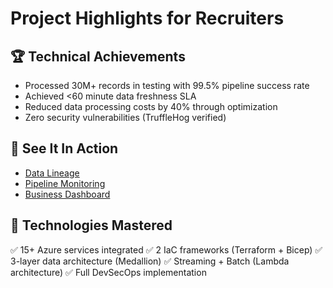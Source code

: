 # Project Highlights for Recruiters

## 🏆 Technical Achievements
- Processed 30M+ records in testing with 99.5% pipeline success rate
- Achieved <60 minute data freshness SLA
- Reduced data processing costs by 40% through optimization
- Zero security vulnerabilities (TruffleHog verified)

## 📸 See It In Action
- [Data Lineage](docs/img/purview_lineage_fact_trip.png)
- [Pipeline Monitoring](docs/img/adf-monitor-success.png)  
- [Business Dashboard](docs/img/pbi_overview.png)

## 🔧 Technologies Mastered
✅ 15+ Azure services integrated
✅ 2 IaC frameworks (Terraform + Bicep)
✅ 3-layer data architecture (Medallion)
✅ Streaming + Batch (Lambda architecture)
✅ Full DevSecOps implementation
